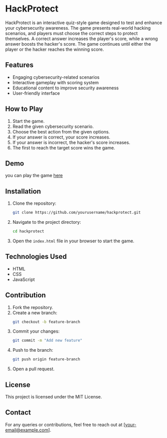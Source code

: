# HackProtect

HackProtect is an interactive quiz-style game designed to test and enhance your cybersecurity awareness. The game presents real-world hacking scenarios, and players must choose the correct steps to protect themselves. A correct answer increases the player's score, while a wrong answer boosts the hacker's score. The game continues until either the player or the hacker reaches the winning score.

## Features
- Engaging cybersecurity-related scenarios
- Interactive gameplay with scoring system
- Educational content to improve security awareness
- User-friendly interface

## How to Play
1. Start the game.
2. Read the given cybersecurity scenario.
3. Choose the best action from the given options.
4. If your answer is correct, your score increases.
5. If your answer is incorrect, the hacker's score increases.
6. The first to reach the target score wins the game.

## Demo
you can play the game <a href="https://girish-xd.github.io/hackProtect/"  >here</a>
## Installation
1. Clone the repository:
   ```bash
   git clone https://github.com/yourusername/hackprotect.git
   ```
2. Navigate to the project directory:
   ```bash
   cd hackprotect
   ```
3. Open the `index.html` file in your browser to start the game.

## Technologies Used
- HTML
- CSS
- JavaScript

## Contribution
1. Fork the repository.
2. Create a new branch:
   ```bash
   git checkout -b feature-branch
   ```
3. Commit your changes:
   ```bash
   git commit -m "Add new feature"
   ```
4. Push to the branch:
   ```bash
   git push origin feature-branch
   ```
5. Open a pull request.

## License
This project is licensed under the MIT License.

## Contact
For any queries or contributions, feel free to reach out at [your-email@example.com].

